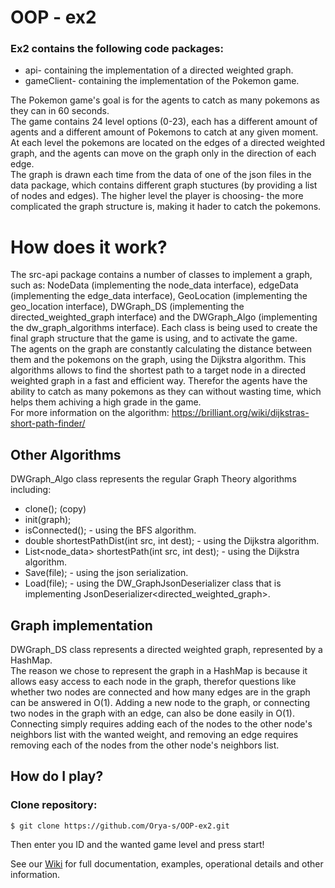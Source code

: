 # OOP - ex2
### Ex2 contains the following code packages:
- api- containing the implementation of a directed weighted graph.
- gameClient- containing the implementation of the Pokemon game.

The Pokemon game's goal is for the agents to catch as many pokemons as they can in 60 seconds.                                                                            
The game contains 24 level options (0-23), each has a different amount of agents and a different amount of Pokemons to catch at any given moment.                          
At each level the pokemons are located on the edges of a directed weighted graph, and the agents can move on the graph only in the direction of each edge.               
The graph is drawn each time from the data of one of the json files in the data package, which contains different graph stuctures (by providing a list of nodes and edges).
The higher level the player is choosing- the more complicated the graph structure is, making it hader to catch the pokemons.

# How does it work?
The src-api package contains a number of classes to implement a graph, such as: NodeData (implementing the node_data interface), edgeData (implementing the edge_data interface), GeoLocation (implementing the geo_location interface), DWGraph_DS (implementing the directed_weighted_graph interface) and the DWGraph_Algo (implementing the dw_graph_algorithms interface). Each class is being used to create the final graph structure that the game is using, and to activate the game.                         
The agents on the graph are constantly calculating the distance between them and the pokemons on the graph, using the Dijkstra algorithm. This algorithms allows to find the
shortest path to a target node in a directed weighted graph in a fast and efficient way. Therefor the agents have the ability to catch as many pokemons as they can without
wasting time, which helps them achiving a high grade in the game.                                                                                                       
For more information on the algorithm: https://brilliant.org/wiki/dijkstras-short-path-finder/

## Other Algorithms
DWGraph_Algo class represents the regular Graph Theory algorithms including:
- clone(); (copy)
- init(graph);
- isConnected(); - using the BFS algorithm.
- double shortestPathDist(int src, int dest); - using the Dijkstra algorithm.
- List<node_data> shortestPath(int src, int dest); - using the Dijkstra algorithm.
- Save(file); - using the json serialization.
- Load(file); - using the DW_GraphJsonDeserializer class that is implementing JsonDeserializer<directed_weighted_graph>.

## Graph implementation
DWGraph_DS class represents a directed weighted graph, represented by a HashMap.                                                                                          
The reason we chose to represent the graph in a HashMap is because it allows easy access to each node in the graph, therefor questions like whether two nodes are connected 
and how many edges are in the graph can be answered in O(1). Adding a new node to the graph, or connecting two nodes in the graph with an edge, can also be done easily in O(1).  Connecting simply requires adding each of the nodes to the other node's neighbors list with the wanted weight, and removing an edge requires removing each of the nodes from the other node's neighbors list. 

## How do I play?
### Clone repository:
```
$ git clone https://github.com/Orya-s/OOP-ex2.git       
```
Then enter you ID and the wanted game level and press start!


See our [Wiki] for full documentation, examples, operational details and other information.



[Wiki]: https://github.com/Orya-s/OOP-ex2/wiki 


